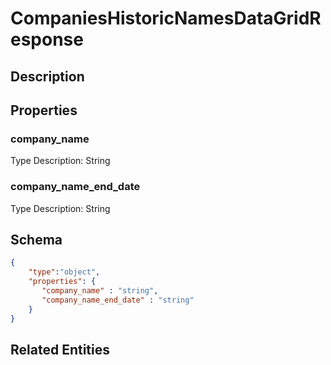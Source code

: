 # CompaniesHistoricNamesDataGridResponse
## Description

## Properties
### company_name


Type Description: String
### company_name_end_date


Type Description: String

## Schema
```json
{
    "type":"object",
    "properties": {
       "company_name" : "string",
       "company_name_end_date" : "string"
    }
}
```

## Related Entities

